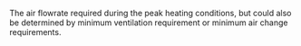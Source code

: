 The air flowrate required during the peak heating conditions, but could also be determined by minimum ventilation requirement or minimum air change requirements.